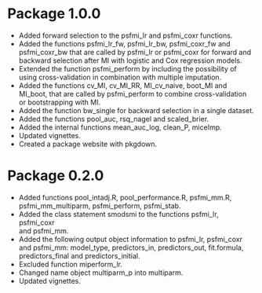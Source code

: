 # Package 1.0.0

* Added forward selection to the psfmi_lr and psfmi_coxr functions.
* Added the functions psfmi_lr_fw, psfmi_lr_bw, psfmi_coxr_fw and 
  psfmi_coxr_bw that are called by psfmi_lr or psfmi_coxr for 
  forward and backward selection after MI with logistic and Cox 
  regression models.
* Extended the function psfmi_perform by including the possibility 
  of using cross-validation in combination with multiple imputation.
* Added the functions cv_MI, cv_MI_RR, MI_cv_naive, boot_MI and MI_boot,
  that are called by psfmi_perform to combine cross-validation 
  or bootstrapping with MI.  
* Added the function bw_single for backward selection in a single
  dataset.
* Added the functions pool_auc, rsq_nagel and scaled_brier.
* Added the internal functions mean_auc_log, clean_P, miceImp.
* Updated vignettes.
* Created a package website with pkgdown.

# Package 0.2.0

* Added functions pool_intadj.R, pool_performance.R, psfmi_mm.R,
 psfmi_mm_multiparm, psfmi_perform, psfmi_stab.
* Added the class statement smodsmi to the functions psfmi_lr, psfmi_coxr  
 and psfmi_mm.
* Added the following output object information to psfmi_lr, psfmi_coxr  
 and psfmi_mm: model_type, predictors_in, predictors_out, fit.formula, 
 predictors_final and predictors_initial.
* Excluded function miperform_lr.
* Changed name object multiparm_p into multiparm.
* Updated vignettes. 
